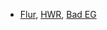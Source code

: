 * [Flur](../Flur), [HWR](../HWR), [Bad EG](../BadEG)

<!--stackedit_data:
eyJoaXN0b3J5IjpbLTE0OTI1MDQ3NDhdfQ==
-->
